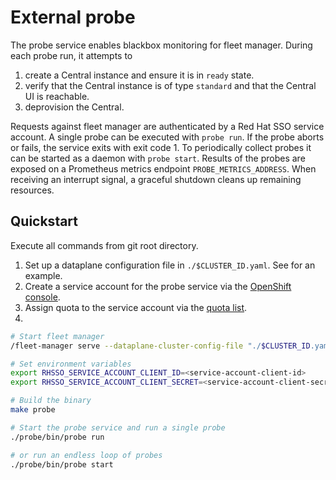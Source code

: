 # External probe

The probe service enables blackbox monitoring for fleet manager. During each
probe run, it attempts to

1. create a Central instance and ensure it is in `ready` state.
2. verify that the Central instance is of type `standard` and that the Central UI is reachable.
3. deprovision the Central.

Requests against fleet manager are authenticated by a Red Hat SSO service account.
A single probe can be executed with `probe run`. If the probe aborts or fails, the service exits with exit code 1.
To periodically collect probes it can be started as a daemon with `probe start`. Results of the probes are exposed on a Prometheus metrics endpoint `PROBE_METRICS_ADDRESS`.
When receiving an interrupt signal, a graceful shutdown cleans up remaining resources.

## Quickstart

Execute all commands from git root directory.

1. Set up a dataplane configuration file in `./$CLUSTER_ID.yaml`. See [](../config/dataplane-cluster-configuration.yaml) for an example.
2. Create a service account for the probe service via the [OpenShift console](https://console.redhat.com/application-services/service-accounts).
3. Assign quota to the service account via the [quota list](../config/quota-management-list-configuration.yaml).
4.

```sh
# Start fleet manager
/fleet-manager serve --dataplane-cluster-config-file "./$CLUSTER_ID.yaml"

# Set environment variables
export RHSSO_SERVICE_ACCOUNT_CLIENT_ID=<service-account-client-id>
export RHSSO_SERVICE_ACCOUNT_CLIENT_SECRET=<service-account-client-secret>

# Build the binary
make probe

# Start the probe service and run a single probe
./probe/bin/probe run

# or run an endless loop of probes
./probe/bin/probe start
```
